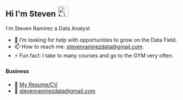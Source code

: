 ## Hi I'm Steven <img src="https://user-images.githubusercontent.com/1303154/88677602-1635ba80-d120-11ea-84d8-d263ba5fc3c0.gif" width="28px" height="28px" alt="hi">

I'm Steven Ramirez a Data Analyst




- 🤔 I’m looking for help with opportunities to grow on the Data Field.
- 📫 How to reach me: stevenramirezdata@gmail.com.
- ⚡ Fun fact: I take to many courses and go to the GYM very often.



#### Business
- :paperclip: [My Resume/CV](https://github.com/ipenywis/ipenywis/blob/master/resumes/resume%20v1.0.pdf)
- :email: stevenramirezdata@gmail.com



